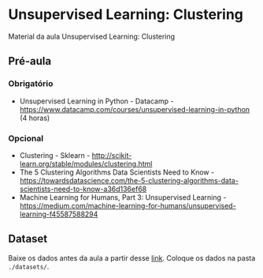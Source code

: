 # Unsupervised Learning: Clustering
Material da aula Unsupervised Learning: Clustering

## Pré-aula

### Obrigatório
- Unsupervised Learning in Python - Datacamp - https://www.datacamp.com/courses/unsupervised-learning-in-python (4 horas)

### Opcional
- Clustering - Sklearn - http://scikit-learn.org/stable/modules/clustering.html
- The 5 Clustering Algorithms Data Scientists Need to Know - https://towardsdatascience.com/the-5-clustering-algorithms-data-scientists-need-to-know-a36d136ef68
- Machine Learning for Humans, Part 3: Unsupervised Learning - https://medium.com/machine-learning-for-humans/unsupervised-learning-f45587588294

## Dataset
Baixe os dados antes da aula a partir desse [link](https://drive.google.com/open?id=1CErw-Z2SXXzFpC4gKh0qM4Y9T0MRz_My). Coloque os dados na pasta `./datasets/`.
